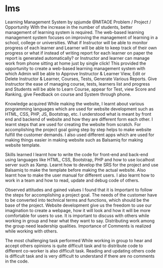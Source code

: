 # lms
Learning Management System by spjumde @MITAOE
Problem / Project / Opportunity
With the increase in the number of students, better management of learning system
is required. The web-based learning management system focuses on improving the
management of learning in a school, college or universities. What if Instructor will
be able to monitor progress of each learner and Learner will be able to keep track
of their own progress or what if instead of writing report for each learner on paper
the report is generated automatically? or Instructor and learner can manage work
from phone sitting at home just by single click!
This provided the opportunity to create a web-based learning management system
with which Admin will be able to Approve Instructor & Learner View, Edit or
Delete Instructor & Learner, Courses, Tests, Generate Various Reports.
Give Instructor the ease of managing course, tests, learners list and progress and
Students will be able to Learn Course, appear for Test, view Score and Ranking,
give Feedback on course and System through phone.


Knowledge acquired
While making the website, I learnt about various programming languages which
are used for website development such as HTML, CSS, PHP, JS, Bootstrap, etc. I
understood what is meant by front end and backend of website and how they are
different form each other.
I learnt steps that are used for creating the website from scratch. For
accomplishing the project goal going step by step helps to make website fulfill the
customer demands. I also used different apps which are used for making things
easier in making website such as Balsamiq for making website template.

Skills learned
I learnt how to write the code for front-end and back-end using languages like
HTML, CSS, Bootstrap, PHP and how to use localhost server such as Xamp.
Learnt how to develop the SRS for the project and use Balsamiq to make the
template before making the actual website. Also learnt how to make the user
manual for different users.
I also learnt how to work in a team and how to read, update and debug code of
others.

Observed attitudes and gained values
I found that it is Important to follow the steps for accomplishing a project goal. The
needs of the customer have to be converted into technical terms and functions,
which should be the base of the project.
Website development give us the freedom to use our imagination to create a
webpage, how it will look and how it will be more comfortable for users to use.
It is important to discuss with others while working in group and hear what they
want to say. Distributing work among the group need leadership qualities.
Importance of Comments is realized while working with others.

The most challenging task performed
While working in group to hear and accept others opinions is quite difficult task
and to distribute code to different co-worker is also difficult task.
Reading and updating others code is difficult task and is very difficult to
understand if there are no comments in the code.
